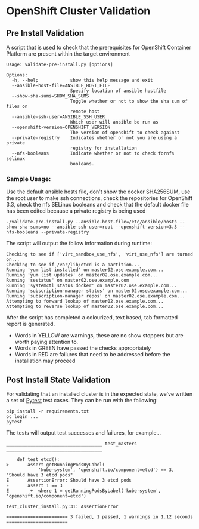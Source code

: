 # OpenShift Cluster Validation

## Pre Install Validation

A script that is used to check that the prerequisites for OpenShift Container Platform are present within the target environment

```
Usage: validate-pre-install.py [options]

Options:
  -h, --help            show this help message and exit
  --ansible-host-file=ANSIBLE_HOST_FILE
                        Specify location of ansible hostfile
  --show-sha-sums=SHOW_SHA_SUMS
                        Toggle whether or not to show the sha sum of files on
                        remote host
  --ansible-ssh-user=ANSIBLE_SSH_USER
                        Which user will ansible be run as
  --openshift-version=OPENSHIFT_VERSION
                        The version of openshift to check against
  --private-registry    Indicates whether or not you are using a private
                        registry for installation
  --nfs-booleans        Indicate whether or not to check fornfs selinux
                        booleans.
```

### Sample Usage:

Use the default ansible hosts file, don't show the docker SHA256SUM, use the root user to make ssh connections, check the repositories for OpenShift 3.3, check the nfs SELinux booleans and check that the default docker file has been edited because a private registry is being used

```./validate-pre-install.py --ansible-host-file=/etc/ansible/hosts --show-sha-sums=no --ansible-ssh-user=root --openshift-version=3.3 --nfs-booleans --private-registry```


The script will output the follow information during runtime:

```Attempting to make a remote SSH connection to: master02.ose.example.com
Checking to see if ['virt_sandbox_use_nfs', 'virt_use_nfs'] are turned on...
Checking to see if /var/lib/etcd is a partition...
Running 'yum list installed' on master02.ose.example.com...
Running 'yum list updates' on master02.ose.example.com...
Running 'sestatus' on master02.ose.example.com
Running 'systemctl status docker' on master02.ose.example.com...
Running 'subscription-manager status' on master02.ose.example.com...
Running 'subscription-manager repos' on master02.ose.example.com...
Attempting to forward lookup of master02.ose.example.com...
Attempting to reverse lookup of master02.ose.example.com...
```

After the script has completed a colourized, text based, tab formatted report is generated.

* Words in YELLOW are warnings, these are no show stoppers but are worth paying attention to.
* Words in GREEN have passed the checks appropriately
* Words in RED are failures that need to be addressed before the installation may proceed

## Post Install State Validation

For validating that an installed cluster is in the expected state, we've written a set of [Pytest](https://docs.pytest.org/en/latest/) test cases. They can be run with the following:

```
pip install -r requirements.txt
oc login ...
pytest
```

The tests will output test successes and failures, for example...
```
____________________________________ test_masters ____________________________________

    def test_etcd():
>       assert getRunningPodsByLabel(
            'kube-system', 'openshift.io/component=etcd') == 3, "Should have 3 etcd pods"
E       AssertionError: Should have 3 etcd pods
E       assert 1 == 3
E        +  where 1 = getRunningPodsByLabel('kube-system', 'openshift.io/component=etcd')

test_cluster_install.py:31: AssertionError

======================= 3 failed, 1 passed, 1 warnings in 1.12 seconds =======================
```
